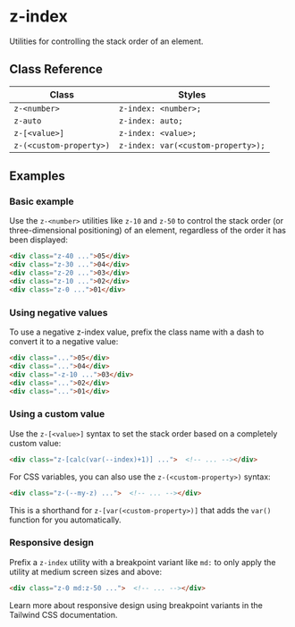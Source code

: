 # z-index

Utilities for controlling the stack order of an element.

## Class Reference

| Class             | Styles                  |
| ----------------- | ----------------------- |
| `z-<number>`      | `z-index: <number>;`    |
| `z-auto`          | `z-index: auto;`       |
| `z-[<value>]`     | `z-index: <value>;`    |
| `z-(<custom-property>)` | `z-index: var(<custom-property>);` |

## Examples

### Basic example

Use the `z-<number>` utilities like `z-10` and `z-50` to control the stack order (or three-dimensional positioning) of an element, regardless of the order it has been displayed:

```html
<div class="z-40 ...">05</div>
<div class="z-30 ...">04</div>
<div class="z-20 ...">03</div>
<div class="z-10 ...">02</div>
<div class="z-0 ...">01</div>
```

### Using negative values

To use a negative z-index value, prefix the class name with a dash to convert it to a negative value:

```html
<div class="...">05</div>
<div class="...">04</div>
<div class="-z-10 ...">03</div>
<div class="...">02</div>
<div class="...">01</div>
```

### Using a custom value

Use the `z-[<value>]` syntax to set the stack order based on a completely custom value:

```html
<div class="z-[calc(var(--index)+1)] ...">  <!-- ... --></div>
```

For CSS variables, you can also use the `z-(<custom-property>)` syntax:

```html
<div class="z-(--my-z) ...">  <!-- ... --></div>
```

This is a shorthand for `z-[var(<custom-property>)]` that adds the `var()` function for you automatically.

### Responsive design

Prefix a `z-index` utility with a breakpoint variant like `md:` to only apply the utility at medium screen sizes and above:

```html
<div class="z-0 md:z-50 ...">  <!-- ... --></div>
```

Learn more about responsive design using breakpoint variants in the Tailwind CSS documentation.